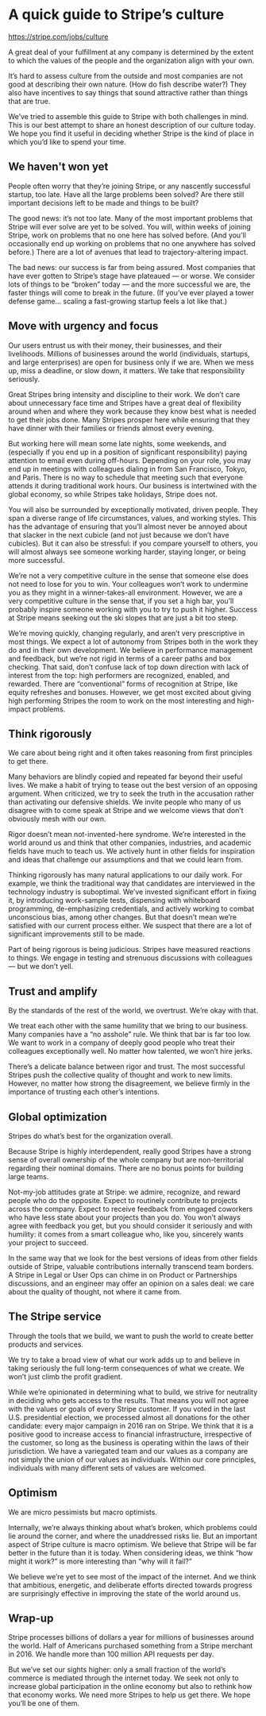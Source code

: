 # A quick guide to Stripe’s culture

https://stripe.com/jobs/culture

A great deal of your fulfillment at any company is determined by the extent to which the values of the people and the organization align with your own.

It’s hard to assess culture from the outside and most companies are not good at describing their own nature. (How do fish describe water?) They also have incentives to say things that sound attractive rather than things that are true.

We’ve tried to assemble this guide to Stripe with both challenges in mind. This is our best attempt to share an honest description of our culture today. We hope you find it useful in deciding whether Stripe is the kind of place in which you’d like to spend your time.


## We haven't won yet

People often worry that they’re joining Stripe, or any nascently successful startup, too late. Have all the large problems been solved? Are there still important decisions left to be made and things to be built?

The good news: it’s not too late. Many of the most important problems that Stripe will ever solve are yet to be solved. You will, within weeks of joining Stripe, work on problems that no one here has solved before. (And you’ll occasionally end up working on problems that no one anywhere has solved before.) There are a lot of avenues that lead to trajectory-altering impact.

The bad news: our success is far from being assured. Most companies that have ever gotten to Stripe’s stage have plateaued — or worse. We consider lots of things to be “broken” today — and the more successful we are, the faster things will come to break in the future. (If you’ve ever played a tower defense game… scaling a fast-growing startup feels a lot like that.)


## Move with urgency and focus

Our users entrust us with their money, their businesses, and their livelihoods. Millions of businesses around the world (individuals, startups, and large enterprises) are open for business only if we are. When we mess up, miss a deadline, or slow down, it matters. We take that responsibility seriously.

Great Stripes bring intensity and discipline to their work. We don’t care about unnecessary face time and Stripes have a great deal of flexibility around when and where they work because they know best what is needed to get their jobs done. Many Stripes prosper here while ensuring that they have dinner with their families or friends almost every evening.

But working here will mean some late nights, some weekends, and (especially if you end up in a position of significant responsibility) paying attention to email even during off-hours. Depending on your role, you may end up in meetings with colleagues dialing in from San Francisco, Tokyo, and Paris. There is no way to schedule that meeting such that everyone attends it during traditional work hours. Our business is intertwined with the global economy, so while Stripes take holidays, Stripe does not.

You will also be surrounded by exceptionally motivated, driven people. They span a diverse range of life circumstances, values, and working styles. This has the advantage of ensuring that you’ll almost never be annoyed about that slacker in the next cubicle (and not just because we don’t have cubicles). But it can also be stressful: if you compare yourself to others, you will almost always see someone working harder, staying longer, or being more successful.

We’re not a very competitive culture in the sense that someone else does not need to lose for you to win. Your colleagues won’t work to undermine you as they might in a winner-takes-all environment. However, we are a very competitive culture in the sense that, if you set a high bar, you’ll probably inspire someone working with you to try to push it higher. Success at Stripe means seeking out the ski slopes that are just a bit too steep.

We’re moving quickly, changing regularly, and aren’t very prescriptive in most things. We expect a lot of autonomy from Stripes both in the work they do and in their own development. We believe in performance management and feedback, but we’re not rigid in terms of a career paths and box checking. That said, don’t confuse lack of top down direction with lack of interest from the top: high performers are recognized, enabled, and rewarded. There are “conventional” forms of recognition at Stripe, like equity refreshes and bonuses. However, we get most excited about giving high performing Stripes the room to work on the most interesting and high-impact problems.


## Think rigorously

We care about being right and it often takes reasoning from first principles to get there.

Many behaviors are blindly copied and repeated far beyond their useful lives. We make a habit of trying to tease out the best version of an opposing argument. When criticized, we try to seek the truth in the accusation rather than activating our defensive shields. We invite people who many of us disagree with to come speak at Stripe and we welcome views that don’t obviously mesh with our own.

Rigor doesn’t mean not-invented-here syndrome. We’re interested in the world around us and think that other companies, industries, and academic fields have much to teach us. We actively hunt in other fields for inspiration and ideas that challenge our assumptions and that we could learn from.

Thinking rigorously has many natural applications to our daily work. For example, we think the traditional way that candidates are interviewed in the technology industry is suboptimal. We’ve invested significant effort in fixing it, by introducing work-sample tests, dispensing with whiteboard programming, de-emphasizing credentials, and actively working to combat unconscious bias, among other changes. But that doesn’t mean we’re satisfied with our current process either. We suspect that there are a lot of significant improvements still to be made.

Part of being rigorous is being judicious. Stripes have measured reactions to things. We engage in testing and strenuous discussions with colleagues — but we don’t yell.


## Trust and amplify

By the standards of the rest of the world, we overtrust. We’re okay with that.

We treat each other with the same humility that we bring to our business. Many companies have a “no asshole” rule. We think that bar is far too low. We want to work in a company of deeply good people who treat their colleagues exceptionally well. No matter how talented, we won’t hire jerks.

There’s a delicate balance between rigor and trust. The most successful Stripes push the collective quality of thought and work to new limits. However, no matter how strong the disagreement, we believe firmly in the importance of trusting each other’s intentions.


## Global optimization

Stripes do what’s best for the organization overall.

Because Stripe is highly interdependent, really good Stripes have a strong sense of overall ownership of the whole company but are non-territorial regarding their nominal domains. There are no bonus points for building large teams.

Not-my-job attitudes grate at Stripe: we admire, recognize, and reward people who do the opposite. Expect to routinely contribute to projects across the company. Expect to receive feedback from engaged coworkers who have less state about your projects than you do. You won’t always agree with feedback you get, but you should consider it seriously and with humility: it comes from a smart colleague who, like you, sincerely wants your project to succeed.

In the same way that we look for the best versions of ideas from other fields outside of Stripe, valuable contributions internally transcend team borders. A Stripe in Legal or User Ops can chime in on Product or Partnerships discussions, and an engineer may offer an opinion on a sales deal: we care about the quality of thought, not where it came from.


## The Stripe service

Through the tools that we build, we want to push the world to create better products and services.

We try to take a broad view of what our work adds up to and believe in taking seriously the full long-term consequences of what we create. We won’t just climb the profit gradient.

While we’re opinionated in determining what to build, we strive for neutrality in deciding who gets access to the results. That means you will not agree with the values or goals of every Stripe customer. If you voted in the last U.S. presidential election, we processed almost all donations for the other candidate: every major campaign in 2016 ran on Stripe. We think that it is a positive good to increase access to financial infrastructure, irrespective of the customer, so long as the business is operating within the laws of their jurisdiction. We have a variegated team and our values as a company are not simply the union of our values as individuals. Within our core principles, individuals with many different sets of values are welcomed.


## Optimism

We are micro pessimists but macro optimists.

Internally, we’re always thinking about what’s broken, which problems could lie around the corner, and where the unaddressed risks lie. But an important aspect of Stripe culture is macro optimism. We believe that Stripe will be far better in the future than it is today. When considering ideas, we think “how might it work?” is more interesting than “why will it fail?”

We believe we’re yet to see most of the impact of the internet. And we think that ambitious, energetic, and deliberate efforts directed towards progress are surprisingly effective in improving the state of the world around us.

## Wrap-up

Stripe processes billions of dollars a year for millions of businesses around the world. Half of Americans purchased something from a Stripe merchant in 2016. We handle more than 100 million API requests per day.

But we’ve set our sights higher: only a small fraction of the world’s commerce is mediated through the internet today. We seek not only to increase global participation in the online economy but also to rethink how that economy works. We need more Stripes to help us get there. We hope you’ll be one of them.
